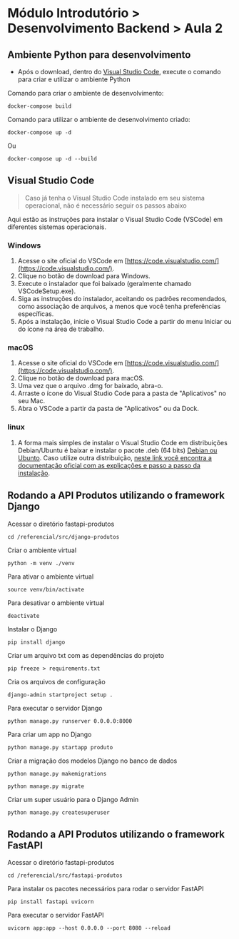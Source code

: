 ﻿# Módulo Introdutório > Desenvolvimento Backend > Aula 2

## Ambiente Python para desenvolvimento

- Após o download, dentro do [Visual Studio Code](https://code.visualstudio.com/), execute o comando para criar e utilizar o ambiente Python

Comando para criar o ambiente de desenvolvimento:

```
docker-compose build
```

Comando para utilizar o ambiente de desenvolvimento criado:

```
docker-compose up -d
```

Ou

```
docker-compose up -d --build
```

## Visual Studio Code

> Caso já tenha o Visual Studio Code instalado em seu sistema operacional, não é necessário seguir os passos abaixo

Aqui estão as instruções para instalar o Visual Studio Code (VSCode) em diferentes sistemas operacionais.

### Windows

1. Acesse o site oficial do VSCode em [https://code.visualstudio.com/](https://code.visualstudio.com/).
2. Clique no botão de download para Windows.
3. Execute o instalador que foi baixado (geralmente chamado VSCodeSetup.exe).
4. Siga as instruções do instalador, aceitando os padrões recomendados, como associação de arquivos, a menos que você tenha preferências específicas.
5. Após a instalação, inicie o Visual Studio Code a partir do menu Iniciar ou do ícone na área de trabalho.

### macOS

1. Acesse o site oficial do VSCode em [https://code.visualstudio.com/](https://code.visualstudio.com/).
2. Clique no botão de download para macOS.
3. Uma vez que o arquivo .dmg for baixado, abra-o.
4. Arraste o ícone do Visual Studio Code para a pasta de "Aplicativos" no seu Mac.
5. Abra o VSCode a partir da pasta de "Aplicativos" ou da Dock.

### linux

1. A forma mais simples de instalar o Visual Studio Code em distribuições Debian/Ubuntu é baixar e instalar o pacote .deb (64 bits)
   [Debian ou Ubunto](https://code.visualstudio.com/download). Caso utilize outra distribuição, [neste link você encontra a documentação oficial com as explicações e passo a passo da instalação](https://code.visualstudio.com/docs/setup/linux).

## Rodando a API Produtos utilizando o framework Django

Acessar o diretório fastapi-produtos

```
cd /referencial/src/django-produtos
```

Criar o ambiente virtual

```
python -m venv ./venv
```

Para ativar o ambiente virtual

```
source venv/bin/activate
```

Para desativar o ambiente virtual

```
deactivate
```

Instalar o Django

```
pip install django
```

Criar um arquivo txt com as dependências do projeto

```
pip freeze > requirements.txt
```

Cria os arquivos de configuração

```
django-admin startproject setup .
```

Para executar o servidor Django

```
python manage.py runserver 0.0.0.0:8000
```

Para criar um app no Django

```
python manage.py startapp produto
```

Criar a migração dos modelos Django no banco de dados

```
python manage.py makemigrations
```

```
python manage.py migrate
```

Criar um super usuário para o Django Admin

```
python manage.py createsuperuser
```

## Rodando a API Produtos utilizando o framework FastAPI

Acessar o diretório fastapi-produtos

```
cd /referencial/src/fastapi-produtos
```

Para instalar os pacotes necessários para rodar o servidor FastAPI

```
pip install fastapi uvicorn
```

Para executar o servidor FastAPI

```
uvicorn app:app --host 0.0.0.0 --port 8080 --reload
```
